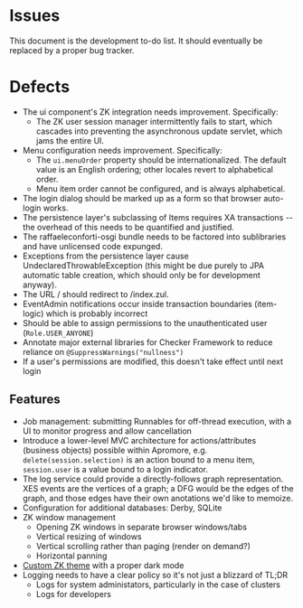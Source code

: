 # Issues
This document is the development to-do list.
It should eventually be replaced by a proper bug tracker.

# Defects
- The ui component's ZK integration needs improvement.  Specifically:
  - The ZK user session manager intermittently fails to start, which cascades into preventing the asynchronous update servlet, which jams the entire UI.
- Menu configuration needs improvement.  Specifically:
  - The `ui.menuOrder` property should be internationalized.  The default value is an English ordering; other locales revert to alphabetical order.
  - Menu item order cannot be configured, and is always alphabetical.
- The login dialog should be marked up as a form so that browser auto-login works.
- The persistence layer's subclassing of Items requires XA transactions -- the overhead of this needs to be quantified and justified.
- The raffaeleconforti-osgi bundle needs to be factored into sublibraries and have unlicensed code expunged.
- Exceptions from the persistence layer cause UndeclaredThrowableException (this might be due purely to JPA automatic table creation, which should only be for development anyway).
- The URL / should redirect to /index.zul.
- EventAdmin notifications occur inside transaction boundaries (item-logic) which is probably incorrect
- Should be able to assign permissions to the unauthenticated user (`Role.USER_ANYONE`)
- Annotate major external libraries for Checker Framework to reduce reliance on `@SuppressWarnings("nullness")`
- If a user's permissions are modified, this doesn't take effect until next login

## Features
- Job management: submitting Runnables for off-thread execution, with a UI to monitor progress and allow cancellation
- Introduce a lower-level MVC architecture for actions/attributes (business objects) possible within Apromore, e.g. `delete(session.selection)` is an action bound to a menu item, `session.user` is a value bound to a login indicator.
- The log service could provide a directly-follows graph representation.  XES events are the vertices of a graph; a DFG would be the edges of the graph, and those edges have their own anotations we'd like to memoize.
- Configuration for additional databases: Derby, SQLite
- ZK window management
  - Opening ZK windows in separate browser windows/tabs
  - Vertical resizing of windows
  - Vertical scrolling rather than paging (render on demand?)
  - Horizontal panning
- [Custom ZK theme](https://www.zkoss.org/wiki/Small_Talks/2016/May/New_Approach_for_Building_Custom_ZK_Theme) with a proper dark mode
- Logging needs to have a clear policy so it's not just a blizzard of TL;DR
  - Logs for system administators, particularly in the case of clusters
  - Logs for developers

